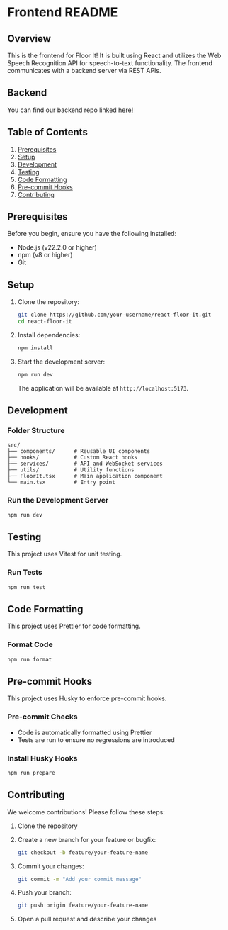 # Frontend README

## Overview

This is the frontend for Floor It! It is built using React and utilizes the Web Speech Recognition API for
speech-to-text functionality. The frontend communicates with a backend server via REST APIs.

## Backend

You can find our backend repo linked [here!](https://github.com/apnguyen1/floor-it)

## Table of Contents

1. [Prerequisites](#prerequisites)
2. [Setup](#setup)
3. [Development](#development)
4. [Testing](#testing)
5. [Code Formatting](#code-formatting)
6. [Pre-commit Hooks](#pre-commit-hooks)
7. [Contributing](#contributing)

## Prerequisites

Before you begin, ensure you have the following installed:

- Node.js (v22.2.0 or higher)
- npm (v8 or higher)
- Git

## Setup

1. Clone the repository:

   ```bash
   git clone https://github.com/your-username/react-floor-it.git
   cd react-floor-it
   ```

2. Install dependencies:

   ```bash
   npm install
   ```

3. Start the development server:
   ```bash
   npm run dev
   ```
   The application will be available at `http://localhost:5173`.

## Development

### Folder Structure

```
src/
├── components/      # Reusable UI components
├── hooks/           # Custom React hooks
├── services/        # API and WebSocket services
├── utils/           # Utility functions
├── FloorIt.tsx      # Main application component
└── main.tsx         # Entry point
```

### Run the Development Server

```bash
npm run dev
```

## Testing

This project uses Vitest for unit testing.

### Run Tests

```bash
npm run test
```

## Code Formatting

This project uses Prettier for code formatting.

### Format Code

```bash
npm run format
```

## Pre-commit Hooks

This project uses Husky to enforce pre-commit hooks.

### Pre-commit Checks

- Code is automatically formatted using Prettier
- Tests are run to ensure no regressions are introduced

### Install Husky Hooks

```bash
npm run prepare
```

## Contributing

We welcome contributions! Please follow these steps:

1. Clone the repository
2. Create a new branch for your feature or bugfix:

   ```bash
   git checkout -b feature/your-feature-name
   ```

3. Commit your changes:

   ```bash
   git commit -m "Add your commit message"
   ```

4. Push your branch:

   ```bash
   git push origin feature/your-feature-name
   ```

5. Open a pull request and describe your changes
